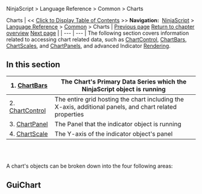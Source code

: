 ﻿
NinjaScript \> Language Reference \> Common \> Charts

Charts
| \<\< [Click to Display Table of Contents](chart.md) \>\> **Navigation:**     [NinjaScript](ninjascript.md) \> [Language Reference](language_reference_wip.md) \> [Common](common.md) \> Charts | [Previous page](tochartstring.md) [Return to chapter overview](common.md) [Next page](chartbars.md) |
| --- | --- |
The following section covers information related to accessing chart related data, such as [ChartControl](chartcontrol.md), [ChartBars](chartbars.md), [ChartScales](chartscale.md), and [ChartPanels](chartpanels.md), and advanced Indicator [Rendering](rendering.md).
 
## In this section
| 1\. [ChartBars](chartbars.md) | The Chart's Primary Data Series which the NinjaScript object is running |
| --- | --- |
| 2\. [ChartControl](chartcontrol.md) | The entire grid hosting the chart including the X\-axis, additional panels, and chart related properties |
| 3\. [ChartPanel](chartpanel.md) | The Panel that the indicator object is running |
| 4\. [ChartScale](chartscale.md) | The Y\-axis of the indicator object's panel |

 
## 
A chart's objects can be broken down into the four following areas:
 
## GuiChart
